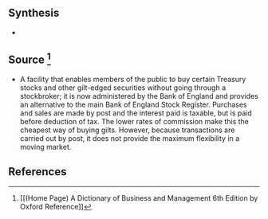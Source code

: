 ## Synthesis
- 
## Source [^1]
- A facility that enables members of the public to buy certain Treasury stocks and other gilt-edged securities without going through a stockbroker; it is now administered by the Bank of England and provides an alternative to the main Bank of England Stock Register. Purchases and sales are made by post and the interest paid is taxable, but is paid before deduction of tax. The lower rates of commission make this the cheapest way of buying gilts. However, because transactions are carried out by post, it does not provide the maximum flexibility in a moving market.
## References

[^1]: [[(Home Page) A Dictionary of Business and Management 6th Edition by Oxford Reference]]